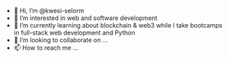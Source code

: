 - 👋 Hi, I’m @kwesi-selorm
- 👀 I’m interested in web and software development
- 🌱 I’m currently learning about blockchain & web3 while I take bootcamps in full-stack web development and Python
- 💞️ I’m looking to collaborate on ...
- 📫 How to reach me ...

<!---
kwesi-selorm/kwesi-selorm is a ✨ special ✨ repository because its `README.md` (this file) appears on your GitHub profile.
You can click the Preview link to take a look at your changes.
--->
